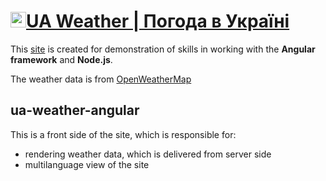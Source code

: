 # <img src="https://ua-weather-angular.herokuapp.com/assets/thermometer.svg" alt="drawing" width="25"/>[UA Weather | Погода в Україні](https://ua-weather-angular.herokuapp.com/)
This [site](https://ua-weather-angular.herokuapp.com/) is created for demonstration of skills in working with the **Angular framework** and **Node.js**. 

The weather data is from [OpenWeatherMap](https://openweathermap.org/api)

## ua-weather-angular
This is a front side of the site, which is responsible for:
- rendering weather data, which is delivered from server side
- multilanguage view of the site
